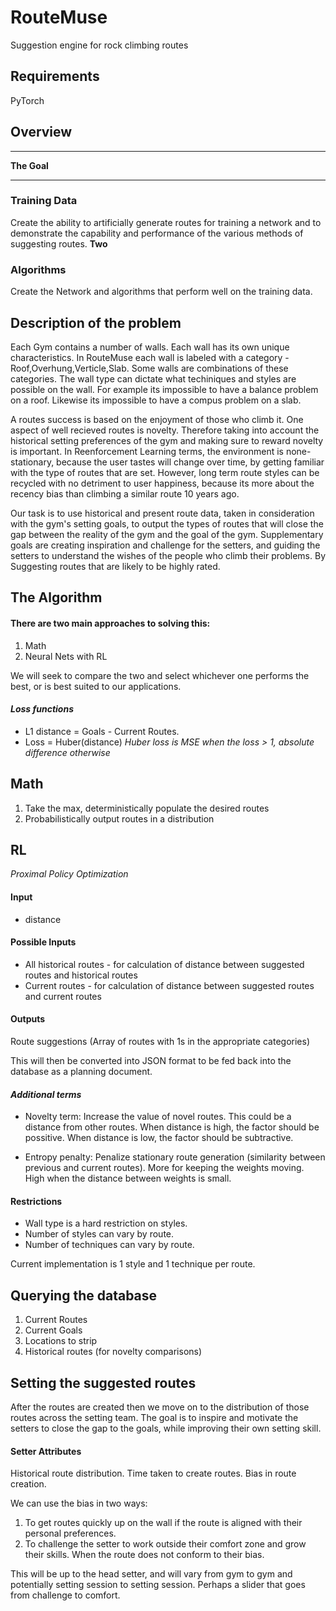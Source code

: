 # RouteMuse

Suggestion engine for rock climbing routes

## Requirements

PyTorch

## Overview

---

**The Goal**

---

### Training Data

Create the ability to artificially generate routes for training a network and to demonstrate the capability and performance of the various methods of suggesting routes.
**Two**

### Algorithms

Create the Network and algorithms that perform well on the training data.

## Description of the problem

Each Gym contains a number of walls. Each wall has its own unique characteristics. In RouteMuse each wall is labeled with a category - Roof,Overhung,Verticle,Slab. Some walls are combinations of these categories. The wall type can dictate what techiniques and styles are possible on the wall. For example its impossible to have a balance problem on a roof. Likewise its impossible to have a compus problem on a slab.

A routes success is based on the enjoyment of those who climb it. One aspect of well recieved routes is novelty. Therefore taking into account the historical setting preferences of the gym and making sure to reward novelty is important. In Reenforcement Learning terms, the environment is none-stationary, because the user tastes will change over time, by getting familiar with the type of routes that are set. However, long term route styles can be recycled with no detriment to user happiness, because its more about the recency bias than climbing a similar route 10 years ago.

Our task is to use historical and present route data, taken in consideration with the gym's setting goals, to output the types of routes that will close the gap between the reality of the gym and the goal of the gym. Supplementary goals are creating inspiration and challenge for the setters, and guiding the setters to understand the wishes of the people who climb their problems. By Suggesting routes that are likely to be highly rated.

## The Algorithm

#### **There are two main approaches to solving this:**

1. Math
2. Neural Nets with RL

We will seek to compare the two and select whichever one performs the best, or is best suited to our applications.

#### _Loss functions_

- L1 distance = Goals - Current Routes.
- Loss = Huber(distance)
  _Huber loss is MSE when the loss > 1, absolute difference otherwise_

## Math

1. Take the max, deterministically populate the desired routes
2. Probabilistically output routes in a distribution

## RL

_Proximal Policy Optimization_

#### **Input**

- distance

#### **Possible Inputs**

- All historical routes - for calculation of distance between suggested routes and historical routes
- Current routes - for calculation of distance between suggested routes and current routes

#### **Outputs**

Route suggestions (Array of routes with 1s in the appropriate categories)

This will then be converted into JSON format to be fed back into the database as a planning document.

#### _Additional terms_

- Novelty term: Increase the value of novel routes. This could be a distance from other routes. When distance is high, the factor should be possitive. When distance is low, the factor should be subtractive.

- Entropy penalty: Penalize stationary route generation (similarity between previous and current routes). More for keeping the weights moving. High when the distance between weights is small.

#### **Restrictions**

- Wall type is a hard restriction on styles.
- Number of styles can vary by route.
- Number of techniques can vary by route.

Current implementation is 1 style and 1 technique per route.

## Querying the database

1. Current Routes
2. Current Goals
3. Locations to strip
4. Historical routes (for novelty comparisons)

## Setting the suggested routes

After the routes are created then we move on to the distribution of those routes across the setting team. The goal is to inspire and motivate the setters to close the gap to the goals, while improving their own setting skill.

#### **Setter Attributes**

Historical route distribution.
Time taken to create routes.
Bias in route creation.

We can use the bias in two ways:

1. To get routes quickly up on the wall if the route is aligned with their personal preferences.
2. To challenge the setter to work outside their comfort zone and grow their skills. When the route does not conform to their bias.

This will be up to the head setter, and will vary from gym to gym and potentially setting session to setting session. Perhaps a slider that goes from challenge to comfort.
